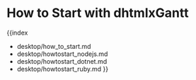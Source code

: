 How to Start with dhtmlxGantt
===============================

{{index
- desktop/how_to_start.md
- desktop/howtostart_nodejs.md
- desktop/howtostart_dotnet.md
- desktop/howtostart_ruby.md
}}

